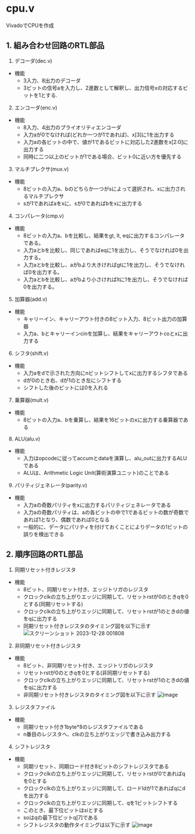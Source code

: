 # cpu.v
VivadoでCPUを作成

## 1. 組み合わせ回路のRTL部品
1. デコーダ(dec.v)
* 機能
  * 3入力、8出力のデコーダ
  * 3ビットの信号aを入力し、2進数として解釈し、出力信号xの対応するビットを1とする.
2. エンコーダ(enc.v)
* 機能
  * 8入力、4出力のプライオリティエンコーダ
  * 入力aが0でなければ(どれか一つが1であれば)、x[3]に1を出力する
  * 入力aの各ビットの中で、値が1であるビットに対応した2進数をx[2:0]に出力する
  * 同時に二つ以上のビットが1である場合、ビット0に近い方を優先する
 3. マルチプレクサ(mux.v)
 * 機能
   * 8ビットの入力a、bのどちらか一つがsによって選択され、xに出力されるマルチプレクサ
   * sが1であればaをxに、sが0であればbをxに出力する 
4. コンパレータ(cmp.v)
* 機能
  * 8ビットの入力a、bを比較し、結果をgt, lt, eqに出力するコンパレータである。
  * 入力aとbを比較し、同じであればeqに1を出力し、そうでなければ0を出力する。
  * 入力aとbを比較し、aがbより大きければgtに1を出力し、そうでなければ0を出力する。
  * 入力aとbを比較し、aがbより小さければltに1を出力し、そうでなければ0を出力する。
5. 加算器(add.v)
* 機能
  * キャリーイン、キャリーアウト付きの8ビット入力、8ビット出力の加算器
  * 入力a、bとキャリーインcinを加算し、結果をキャリーアウトcoとxに出力する
6.  シフタ(shift.v)
* 機能
  * 入力aをdで示された方向にnビットシフトしてxに出力するシフタである
  * dが0のとき右、dが1のとき左にシフトする
  * シフトした後のビットには0を入れる
7. 乗算器(mult.v)
* 機能
  * 8ビットの入力a、bを乗算し、結果を16ビットのxに出力する乗算器である
8. ALU(alu.v)
* 機能
  * 入力はopcodeに従ってaccumとdataを演算し、alu_outに出力するALUである
  * ALUは、Arithmetic Logic Unit(算術演算ユニット)のことである
9. パリティジェネレータ(parity.v)
* 機能
  * 入力aの奇数パリティをxに出力するパリティジェネレータである
  * 入力aの奇数パリティは、aの各ビットの中で1であるビットの数が奇数であれば1となり、偶数であれば0となる
  * 一般的に、データにパリティを付けておくことによりデータの1ビットの誤りを検出できる
## 2. 順序回路のRTL部品
1. 同期リセット付きレジスタ
* 機能
  * 8ビット、同期リセット付き、エッジトリガのレジスタ
  * クロックclkの立ち上がりエッジに同期して、リセットrstが0のときqを0とする(同期リセットする)
  * クロックclkの立ち上がりエッジに同期して、リセットrstが1のときdの値をqに出力する
  * 同期リセット付きレジスタのタイミング図を以下に示す
![スクリーンショット 2023-12-28 001808](https://github.com/kyojiawaki/cpu.v/assets/130772825/5bf94f9f-96f8-4b88-a079-328b1d2cc748)
2. 非同期リセット付きレジスタ
* 機能
  * 8ビット、非同期リセット付き、エッジトリガのレジスタ
  * リセットrstが0のときqを0とする(非同期リセットする)
  * クロックclkの立ち上がりエッジに同期して、リセットrstが1のときdの値をqに出力する
  * 非同期リセット付きレジスタのタイミング図を以下に示す
![image](https://github.com/kyojiawaki/cpu.v/assets/130772825/88f7d9fb-2f10-49ed-aa22-a424e65178c6)
3. レジスタファイル
* 機能
  * 同期リセット付き1byte*8のレジスタファイルである
  * n番目のレジスタへ、clkの立ち上がりエッジで書き込み出力する
4. シフトレジスタ
* 機能
   * 同期リセット、同期ロード付き8ビットのシフトレジスタである
   * クロックclkの立ち上がりエッジに同期して、リセットrstが0であればqを0とする
   * クロックclkの立ち上がりエッジに同期して、ロードldが1であればqにdを出力する
   * クロックclkの立ち上がりエッジに同期して、qを1ビットシフトする
   * このとき、最下位ビットはsiとする
   * soはqの最下位ビットq[7]である
   * シフトレジスタの動作タイミングは以下に示す
![image](https://github.com/kyojiawaki/cpu.v/assets/130772825/f58c63f6-b01c-4362-9fa8-b23d2992cf19)
